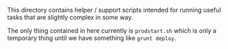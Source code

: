 This directory contains helper / support scripts intended for running useful
tasks that are slightly complex in some way.

The only thing contained in here currently is `prodstart.sh` which is only a
temporary thing until we have something like `grunt deploy`.
